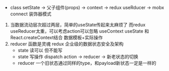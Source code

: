 - class  setState -> 父子组件(props) -> context -> redux useRducer -> mobx connect 装饰器模式
1. 当数据流动层次超过两层，简单的useState传起来太麻烦了
    而redux useReducer太重，可以考虑action可以忽略 useContext 
    useState 和 React.createContext结合 数据模板+实际操作
2. reducer 函数是灵魂
    redux 企业级的数据状态安全及架构
    - state 读可以  但不能写
    - state 写操作  dispatch action -> reducer -> 新老状态的切换  
    - reducer 一个旧状态通过同样的type，和payload新状态一定是一样的